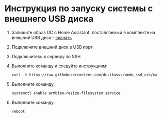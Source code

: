 # Инструкция по запуску системы с внешнего USB диска

1. Запишите образ ОС c Home Assistant, поставляемый в комплекте на внешний USB диск - [скачать](https://umdu.ru/umdu_k1.img.gz)

2. Подключите внешний диск в USB порт

3. Подключитесь к серверу по SSH

4. Выполните команду и следуйте инструкциям: 
   ```bash
   curl -O https://raw.githubusercontent.com/dusikasss/umdu_ssd_usb/main/install_to_usb.sh && chmod +x install_to_usb.sh && sudo ./install_to_usb.sh
   ```

5. Выполните команду:
   ```bash
   systemctl enable armbian-resize-filesystem.service
   ```

6. Выполните команду:
   ```bash
   reboot
   ```